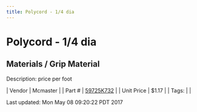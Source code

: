 ```yaml
---
title: Polycord - 1/4 dia
---
```


# Polycord - 1/4 dia
## Materials / Grip Material
Description: 	price per foot 

| Vendor | Mcmaster | 
| Part # | [59725K732](https://www.mcmaster.com/#59725K732) | 
| Unit Price | $1.17 | 
| Tags: |  | 

Last updated: Mon May 08 09:20:22 PDT 2017